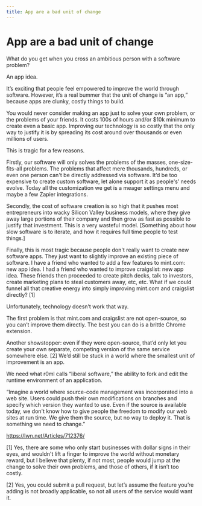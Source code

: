 ```yaml
---
title: App are a bad unit of change
---
```


# App are a bad unit of change

What do you get when you cross an ambitious person with a software problem?

An app idea.

It’s exciting that people feel empowered to improve the world through software. However, it’s a real bummer that the unit of change is “an app,” because apps are clunky, costly things to build.

You would never consider making an app just to solve your own problem, or the problems of your friends. It costs 100s of hours and/or $10k minimum to create even a basic app. Improving our technology is so costly that the only way to justify it is by spreading its cost around over thousands or even millions of users.

This is tragic for a few reasons.

Firstly, our software will only solves the problems of the masses, one-size-fits-all problems. The  problems that affect mere thousands, hundreds, or even one person can't be directly addressed via software. It’d be too expensive to create custom software, let alone support it as people's’ needs evolve. Today all the customization we get is a meager settings menu and maybe a few Zapier integrations.

Secondly, the cost of software creation is so high that it pushes most entrepreneurs into wacky Silicon Valley business models, where they give away large portions of their company and then grow as fast as possible to justify that investment. This is a very wasteful model. [Something about how slow software is to iterate, and how it requires full time people to test things.]

Finally, this is most tragic because people don't really want to create new software apps. They just want to slightly improve an existing piece of software. I have a friend who wanted to add a few features to mint.com: new app idea. I had a friend who wanted to improve craigslist: new app idea. These friends then proceeded to create pitch decks, talk to investors, create marketing plans to steal customers away, etc, etc. What if we could funnel all that creative energy into simply improving mint.com and craigslist directly? [1]

Unfortunately, technology doesn’t work that way.

The first problem is that mint.com and craigslist are not open-source, so you can’t improve them directly. The best you can do is a brittle Chrome extension.

Another showstopper: even if they were open-source, that’d only let you create your own separate, competing version of the same service somewhere else. [2] We’d still be stuck in a world where the smallest unit of improvement is an app.

We need what r0ml calls “liberal software,” the ability to fork and edit the runtime environment of an application.

“Imagine a world where source-code management was incorporated into a web site. Users could push their own modifications on branches and specify which version they wanted to use. Even if the source is available today, we don't know how to give people the freedom to modify our web sites at run time. We give them the source, but no way to deploy it. That is something we need to change.”

https://lwn.net/Articles/712376/


[1] Yes, there are some who only start businesses with dollar signs in their eyes, and wouldn't lift a finger to improve the world without monetary reward, but I believe that plenty, if not most, people would jump at the change to solve their own problems, and those of others, if it isn’t too costly.

[2] Yes, you could submit a pull request, but let’s assume the feature you’re adding is not broadly applicable, so not all users of the service would want it.




